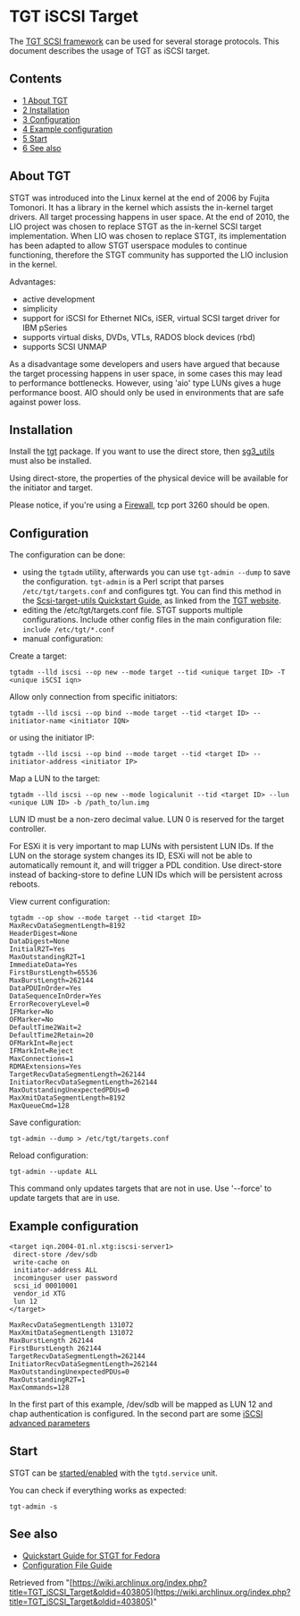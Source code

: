 # TGT iSCSI Target

The [TGT SCSI framework](http://stgt.sourceforge.net) can be used for several storage protocols. This document describes the usage of TGT as iSCSI target.

## Contents

*   [1 About TGT](#About_TGT)
*   [2 Installation](#Installation)
*   [3 Configuration](#Configuration)
*   [4 Example configuration](#Example_configuration)
*   [5 Start](#Start)
*   [6 See also](#See_also)

## About TGT

STGT was introduced into the Linux kernel at the end of 2006 by Fujita Tomonori. It has a library in the kernel which assists the in-kernel target drivers. All target processing happens in user space. At the end of 2010, the LIO project was chosen to replace STGT as the in-kernel SCSI target implementation. When LIO was chosen to replace STGT, its implementation has been adapted to allow STGT userspace modules to continue functioning, therefore the STGT community has supported the LIO inclusion in the kernel.

Advantages:

*   active development
*   simplicity
*   support for iSCSI for Ethernet NICs, iSER, virtual SCSI target driver for IBM pSeries
*   supports virtual disks, DVDs, VTLs, RADOS block devices (rbd)
*   supports SCSI UNMAP

As a disadvantage some developers and users have argued that because the target processing happens in user space, in some cases this may lead to performance bottlenecks. However, using 'aio' type LUNs gives a huge performance boost. AIO should only be used in environments that are safe against power loss.

## Installation

Install the [tgt](https://aur.archlinux.org/packages/tgt/) package. If you want to use the direct store, then [sg3_utils](https://www.archlinux.org/packages/?name=sg3_utils) must also be installed.

Using direct-store, the properties of the physical device will be available for the initiator and target.

Please notice, if you're using a [Firewall](/index.php/Firewall "Firewall"), tcp port 3260 should be open.

## Configuration

The configuration can be done:

*   using the `tgtadm` utility, afterwards you can use `tgt-admin --dump` to save the configuration. `tgt-admin` is a Perl script that parses `/etc/tgt/targets.conf` and configures tgt. You can find this method in the [Scsi-target-utils Quickstart Guide](http://fedoraproject.org/wiki/Scsi-target-utils_Quickstart_Guide), as linked from the [TGT website](http://stgt.sourceforge.net).
*   editing the /etc/tgt/targets.conf file. STGT supports multiple configurations. Include other config files in the main configuration file: `include /etc/tgt/*.conf`
*   manual configuration:

Create a target:

```
tgtadm --lld iscsi --op new --mode target --tid <unique target ID> -T <unique iSCSI iqn>

```

Allow only connection from specific initiators:

```
tgtadm --lld iscsi --op bind --mode target --tid <target ID> --initiator-name <initiator IQN>

```

or using the initiator IP:

```
tgtadm --lld iscsi --op bind --mode target --tid <target ID> --initiator-address <initiator IP>

```

Map a LUN to the target:

```
tgtadm --lld iscsi --op new --mode logicalunit --tid <target ID> --lun <unique LUN ID> -b /path_to/lun.img

```

LUN ID must be a non-zero decimal value. LUN 0 is reserved for the target controller.

For ESXi it is very important to map LUNs with persistent LUN IDs. If the LUN on the storage system changes its ID, ESXi will not be able to automatically remount it, and will trigger a PDL condition. Use direct-store instead of backing-store to define LUN IDs which will be persistent across reboots.

View current configuration:

```
tgtadm --op show --mode target --tid <target ID>
MaxRecvDataSegmentLength=8192
HeaderDigest=None
DataDigest=None
InitialR2T=Yes
MaxOutstandingR2T=1
ImmediateData=Yes
FirstBurstLength=65536
MaxBurstLength=262144
DataPDUInOrder=Yes
DataSequenceInOrder=Yes
ErrorRecoveryLevel=0
IFMarker=No
OFMarker=No
DefaultTime2Wait=2
DefaultTime2Retain=20
OFMarkInt=Reject
IFMarkInt=Reject
MaxConnections=1
RDMAExtensions=Yes
TargetRecvDataSegmentLength=262144
InitiatorRecvDataSegmentLength=262144
MaxOutstandingUnexpectedPDUs=0
MaxXmitDataSegmentLength=8192
MaxQueueCmd=128

```

Save configuration:

```
tgt-admin --dump > /etc/tgt/targets.conf

```

Reload configuration:

```
tgt-admin --update ALL

```

This command only updates targets that are not in use. Use '--force' to update targets that are in use.

## Example configuration

```
<target iqn.2004-01.nl.xtg:iscsi-server1>
 direct-store /dev/sdb
 write-cache on
 initiator-address ALL
 incominguser user password
 scsi_id 00010001
 vendor_id XTG
 lun 12
</target>

```

```
MaxRecvDataSegmentLength 131072
MaxXmitDataSegmentLength 131072
MaxBurstLength 262144
FirstBurstLength 262144
TargetRecvDataSegmentLength=262144
InitiatorRecvDataSegmentLength=262144
MaxOutstandingUnexpectedPDUs=0
MaxOutstandingR2T=1
MaxCommands=128

```

In the first part of this example, /dev/sdb will be mapped as LUN 12 and chap authentication is configured. In the second part are some [iSCSI advanced parameters](http://www.ietf.org/rfc/rfc3720.txt)

## Start

STGT can be [started/enabled](/index.php/Started/enabled "Started/enabled") with the `tgtd.service` unit.

You can check if everything works as expected:

```
tgt-admin -s

```

## See also

*   [Quickstart Guide for STGT for Fedora](https://fedoraproject.org/wiki/Scsi-target-utils_Quickstart_Guide)
*   [Configuration File Guide](http://wpkg.org/TGT-admin)

Retrieved from "[https://wiki.archlinux.org/index.php?title=TGT_iSCSI_Target&oldid=403805](https://wiki.archlinux.org/index.php?title=TGT_iSCSI_Target&oldid=403805)"